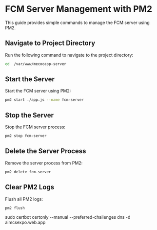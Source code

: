 
# FCM Server Management with PM2

This guide provides simple commands to manage the FCM server using PM2.

## Navigate to Project Directory
Run the following command to navigate to the project directory:
```bash
cd  /var/www/mecocapp-server
```

## Start the Server
Start the FCM server using PM2:
```bash
pm2 start ./app.js --name fcm-server
```

## Stop the Server
Stop the FCM server process:
```bash
pm2 stop fcm-server
```

## Delete the Server Process
Remove the server process from PM2:
```bash
pm2 delete fcm-server
```

## Clear PM2 Logs
Flush all PM2 logs:
```bash
pm2 flush
```

sudo certbot certonly --manual --preferred-challenges dns -d aimcsexpo.web.app

